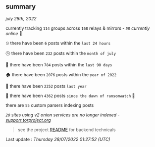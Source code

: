 
## summary
_july 28th, 2022_

currently tracking `114` groups across `168` relays & mirrors - _`58` currently online_ 📡

⏲ there have been `6` posts within the `last 24 hours`

🕓 there have been `232` posts within the `month of july`

📅 there have been `784` posts within the `last 90 days`

🏚 there have been `2076` posts within the `year of 2022`

🚀 there have been `2252` posts `last year`

🦕 there have been `4362` posts `since the dawn of ransomwatch` 🐣

there are `55` custom parsers indexing posts

_`20` sites using v2 onion services are no longer indexed - [support.torproject.org](https://support.torproject.org/onionservices/v2-deprecation/)_

> see the project [README](https://github.com/jmousqueton/ransomwatch#readme) for backend technicals



Last update : _Thursday 28/07/2022 01:27:52 (UTC)_

